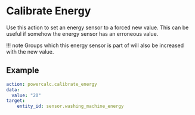 # Calibrate Energy

Use this action to set an energy sensor to a forced new value.
This can be useful if somehow the energy sensor has an erroneous value.

!!! note
    Groups which this energy sensor is part of will also be increased with the new value.

## Example

```yaml
action: powercalc.calibrate_energy
data:
  value: "20"
target:
    entity_id: sensor.washing_machine_energy
```
